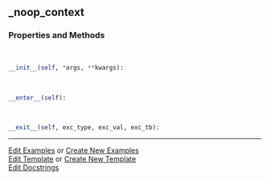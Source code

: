 ## <a id="McUtils.Misc.NumbaTools._noop_context">_noop_context</a>


### Properties and Methods
<a id="McUtils.Misc.NumbaTools._noop_context.__init__" class="docs-object-method">&nbsp;</a>
```python
__init__(self, *args, **kwargs): 
```

<a id="McUtils.Misc.NumbaTools._noop_context.__enter__" class="docs-object-method">&nbsp;</a>
```python
__enter__(self): 
```

<a id="McUtils.Misc.NumbaTools._noop_context.__exit__" class="docs-object-method">&nbsp;</a>
```python
__exit__(self, exc_type, exc_val, exc_tb): 
```





___

[Edit Examples](https://github.com/McCoyGroup/McUtils/edit/edit/ci/examples/ci/docs/McUtils/Misc/NumbaTools/_noop_context.md) or 
[Create New Examples](https://github.com/McCoyGroup/McUtils/new/edit/?filename=ci/examples/ci/docs/McUtils/Misc/NumbaTools/_noop_context.md) <br/>
[Edit Template](https://github.com/McCoyGroup/McUtils/edit/edit/ci/docs/ci/docs/McUtils/Misc/NumbaTools/_noop_context.md) or 
[Create New Template](https://github.com/McCoyGroup/McUtils/new/edit/?filename=ci/docs/templates/ci/docs/McUtils/Misc/NumbaTools/_noop_context.md) <br/>
[Edit Docstrings](https://github.com/McCoyGroup/McUtils/edit/edit/McUtils/Misc/NumbaTools.py?message=Update%20Docs)